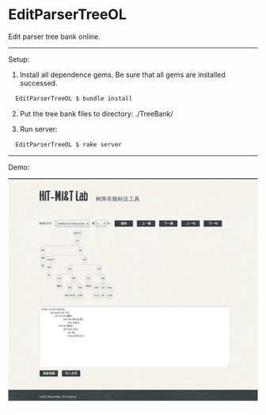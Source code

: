 EditParserTreeOL
================

Edit parser tree bank online.

---

Setup:

1. Install all dependence gems. Be sure that all gems are installed successed.
```bash
  EditParserTreeOL $ bundle install
```

2. Put the tree bank files to directory: ./TreeBank/

3. Run server:
```bash
  EditParserTreeOL $ rake server
```

---

Demo:

![image](https://github.com/wyvernbai/MyCloud/blob/master/img/edittreeol_demo.png)
